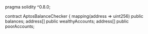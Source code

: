 pragma solidity ^0.8.0;

contract AptosBalanceChecker { mapping(address => uint256) public balances; address[] public wealthyAccounts; address[] public poorAccounts;
